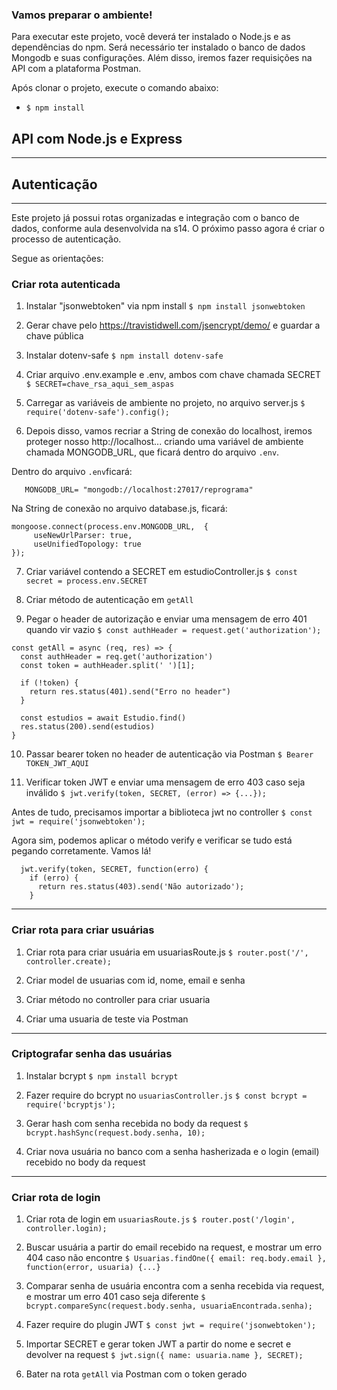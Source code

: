 ### Vamos preparar o ambiente!

Para executar este projeto, você deverá ter instalado o Node.js e as dependências do npm. Será necessário ter instalado o banco de dados Mongodb e suas configurações. Além disso, iremos fazer requisições na API com a plataforma Postman.

Após clonar o projeto, execute o comando abaixo:

- `$ npm install`

## API com Node.js e Express

-------------------------------


## Autenticação

-------------------------------

Este projeto já possui rotas organizadas e integração com o banco de dados, conforme aula desenvolvida na s14. O próximo passo agora é criar o processo de autenticação.

Segue as orientações:

### Criar rota autenticada

1. Instalar "jsonwebtoken" via npm install
`$ npm install jsonwebtoken`

2. Gerar chave pelo https://travistidwell.com/jsencrypt/demo/ e guardar a chave pública

3. Instalar dotenv-safe
`$ npm install dotenv-safe`

4. Criar arquivo .env.example e .env, ambos com chave chamada SECRET
`$ SECRET=chave_rsa_aqui_sem_aspas`

5. Carregar as variáveis de ambiente no projeto, no arquivo server.js
`$ require('dotenv-safe').config();`

6. Depois disso, vamos recriar a String de conexão do localhost, iremos proteger nosso http://localhost... criando uma variável de ambiente chamada MONGODB_URL, que ficará dentro do arquivo `.env`.

Dentro do arquivo `.env`ficará:

```SECRET=chave_rsa_aqui_sem_aspas
   MONGODB_URL= "mongodb://localhost:27017/reprograma"
```

Na String de conexão no arquivo database.js, ficará:

```//String de conexão
mongoose.connect(process.env.MONGODB_URL,  {
     useNewUrlParser: true,
     useUnifiedTopology: true
});
```

7. Criar variável contendo a SECRET em estudioController.js
`$ const secret = process.env.SECRET`

8. Criar método de autenticação em `getAll`

9. Pegar o header de autorização e enviar uma mensagem de erro 401 quando vir vazio
`$ const authHeader = request.get('authorization');`

```
const getAll = async (req, res) => {
  const authHeader = req.get('authorization')
  const token = authHeader.split(' ')[1];

  if (!token) {
    return res.status(401).send("Erro no header")
  }

  const estudios = await Estudio.find()
  res.status(200).send(estudios)
}
```

10. Passar bearer token no header de autenticação via Postman
`$ Bearer TOKEN_JWT_AQUI`

11. Verificar token JWT e enviar uma mensagem de erro 403 caso seja inválido
`$ jwt.verify(token, SECRET, (error) => {...});`

Antes de tudo, precisamos importar a biblioteca jwt no controller 
`$ const jwt = require('jsonwebtoken');`

Agora sim, podemos aplicar o método verify e verificar se tudo está pegando corretamente. 
Vamos lá!
```
  jwt.verify(token, SECRET, function(erro) {
    if (erro) {
      return res.status(403).send('Não autorizado');
    }
```
-----------------------------------------------------------------------------------------------
### Criar rota para criar usuárias

1. Criar rota para criar usuária em usuariasRoute.js
`$ router.post('/', controller.create);`

2. Criar model de usuarias com id, nome, email e senha

3. Criar método no controller para criar usuaria

4. Criar uma usuaria de teste via Postman

-----------------------------------------------------------------------------------------------
### Criptografar senha das usuárias

1. Instalar bcrypt
`$ npm install bcrypt`

2. Fazer require do bcrypt no `usuariasController.js`
`$ const bcrypt = require('bcryptjs');`

3. Gerar hash com senha recebida no body da request
`$ bcrypt.hashSync(request.body.senha, 10);`

4. Criar nova usuária no banco com a senha hasherizada e o login (email) recebido no body da request

-----------------------------------------------------------------------------------------------
### Criar rota de login

1. Criar rota de login em `usuariasRoute.js`
`$ router.post('/login', controller.login);`

2. Buscar usuária a partir do email recebido na request, e mostrar um erro 404 caso não encontre
`$ Usuarias.findOne({ email: req.body.email }, function(error, usuaria) {...}`

3. Comparar senha de usuária encontra com a senha recebida via request, e mostrar um erro 401 caso seja diferente
`$ bcrypt.compareSync(request.body.senha, usuariaEncontrada.senha);`

4. Fazer require do plugin JWT
`$ const jwt = require('jsonwebtoken');`

5. Importar SECRET e gerar token JWT a partir do nome e secret e devolver na request
`$ jwt.sign({ name: usuaria.name }, SECRET);`

6. Bater na rota `getAll` via Postman com o token gerado
